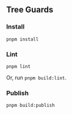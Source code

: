 ## Tree Guards

### Install

```
pnpm install
```

### Lint

```
pnpm lint
```

Or, run `pnpm build:lint`.

### Publish

```
pnpm build:publish
```
